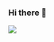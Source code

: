 ### Hi there 👋

![](https://cdn.hackernoon.com/images/ckxz-5-f-75-v-00-z-00-as-638-qw-6-ofc.jpg)

<!--
**karankap00r/karankap00r** is a ✨ _special_ ✨ repository because its `README.md` (this file) appears on your GitHub profile.

Here are some ideas to get you started:

- 🔭 I’m currently working on ...
- 🌱 I’m currently learning ...
- 👯 I’m looking to collaborate on ...
- 🤔 I’m looking for help with ...
- 💬 Ask me about ...
- 📫 How to reach me: ...
- 😄 Pronouns: ...
- ⚡ Fun fact: ...
-->
